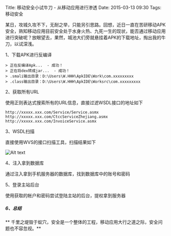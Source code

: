 Title: 移动安全小试牛刀 - 从移动应用进行渗透
Date: 2015-03-13 09:30
Tags: 移动安全

某日，攻城久攻不下，无耐之举，只能另引思路。回想，近日一直在苦研移动APK安全，熟知移动应用目前安全处于水身火热、九死一生的现状，能否通过移动应用进行突破呢？放眼望去，果然，城池大们旁就悬挂着APK的下载地址，掏出我的牛刀，以试深浅。

1、下载APK进行反编译

    > 正在反编译Apk...  - 成功！
    > 正在将dex转成jar...  - 成功！
    > .smali输出目录：D:\Users\W.HHH\ApkIDE\Work\com.xxxxxxxxx
    > .class输出目录：D:\Users\W.HHH\ApkIDE\Worksrc\com.xxxxxxxxx


2、获取所有URL

使用正则表达式搜索所有的URL信息，直接过滤WSDL接口的地址如下

    http://xxxxx.xxx.com/Service/Service.asmx
    http://xxxxx.xxx.com/CtccServiceZhejiang.asmx
    http://xxxxx.xxx.com/InvoiceService.asmx

3、WSDL扫描

直接使用WVS的接口扫描工具，扫描结果如下

![Alt text](/static/images/part1-wsdl.gif)


4、注入拿到数据库

通过注入拿到手机服务器的数据库，找到数据库中的账号和密码


5、登录主站后台

使用获取的帐户和密码尝试登陆主站的后台，提权拿到服务器


##### **6、总结**

** 千里之堤毁于蚁穴，安全是一个整体的工程，移动应用大行之道之际，安全问题也不容忽视。** 


